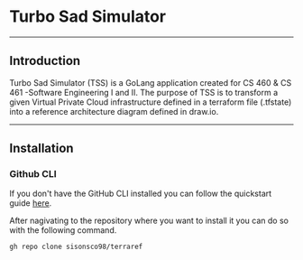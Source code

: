 # Turbo Sad Simulator
---
## Introduction

Turbo Sad Simulator (TSS) is a GoLang application created for CS 460 & CS 461 -Software Engineering I and II. The purpose of TSS is to transform a given Virtual Private Cloud infrastructure defined in a terraform file (.tfstate) into a reference architecture diagram defined in draw.io. 

--- 

## Installation 

### Github CLI

If you don't have the GitHub CLI installed you can follow the quickstart guide [here](https://docs.github.com/en/github-cli/github-cli/quickstart). 

After nagivating to the repository where you want to install it you can do so with the following command. 

`gh repo clone sisonsco98/terraref`

